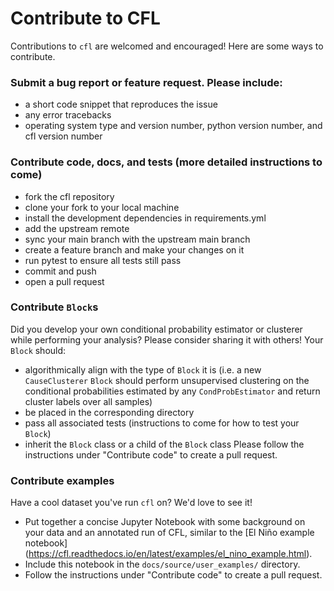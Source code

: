 # Contribute to CFL

Contributions to `cfl` are welcomed and encouraged! Here are some ways to 
contribute.

### Submit a bug report or feature request. Please include:
- a short code snippet that reproduces the issue
- any error tracebacks
- operating system type and version number, python version number, and 
  cfl version number

### Contribute code, docs, and tests (more detailed instructions to come)
- fork the cfl repository
- clone your fork to your local machine
- install the development dependencies in requirements.yml
- add the upstream remote
- sync your main branch with the upstream main branch
- create a feature branch and make your changes on it
- run pytest to ensure all tests still pass
- commit and push
- open a pull request

### Contribute `Block`s
Did you develop your own conditional probability estimator or clusterer while
performing your analysis? Please consider sharing it with others! Your `Block`
should:
- algorithmically align with the type of `Block` it is (i.e. a new 
  `CauseClusterer` `Block` should perform unsupervised clustering on the 
  conditional probabilities estimated by any `CondProbEstimator` and
  return cluster labels over all samples)
- be placed in the corresponding directory
- pass all associated tests (instructions to come for how to test your 
  `Block`)
- inherit the `Block` class or a child of the `Block` class
Please follow the instructions under "Contribute code" to create a pull request.

### Contribute examples
Have a cool dataset you've run `cfl` on? We'd love to see it!
- Put together a concise Jupyter Notebook with some background on your data
  and an annotated run of CFL, similar to the [El Niño example notebook]
  (https://cfl.readthedocs.io/en/latest/examples/el_nino_example.html).
- Include this notebook in the `docs/source/user_examples/` directory.
- Follow the instructions under "Contribute code" to create a pull request.